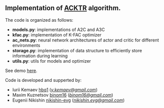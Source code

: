 ## Implementation of [ACKTR](https://arxiv.org/abs/1708.05144) algorithm.

The code is organized as follows:
* **models.py**: implementations of A2C and A3C
* **kfac.py**: implementation of K-FAC optimizer
* **ac\_nets.py**: neural network architectures of actor and critic for different environments
* **storage.py**: implementation of data structure to efficiently store information during learning
* **utils.py**: utils for models and optimizer

See demo [here](https://github.com/nikishin-evg/acktr_pytorch/blob/master/example_of_usage.ipynb).

Code is developed and supperted by:
* Iurii Kemaev [hbq1](https://github.com/hbq1) (*y.kemaev@gmail.com*)
* Maxim Kuznetsov [binom16](https://github.com/binom16) (*binom16@gmail.com*)
* Eugenii Nikishin [nikishin-evg](https://github.com/nikishin-evg) (*nikishin.evg@gmail.com*)
